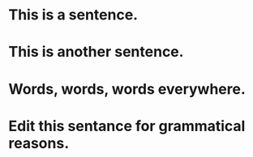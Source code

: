 # This is a sentence.
# This is another sentence.
# Words, words, words everywhere.
# Edit this sentance for grammatical reasons.
